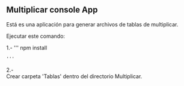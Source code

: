 ## Multiplicar console App

Está es una aplicación para generar archivos de tablas de multiplicar.

Ejecutar este comando:

1.-
    '''
    npm install
    
    '''
2.-     
Crear carpeta 'Tablas' dentro del directorio  Multiplicar.

